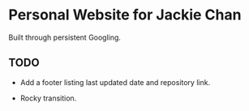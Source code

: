 # Personal Website for Jackie Chan

Built through persistent Googling.

## TODO

- Add a footer listing last updated date and repository link.

- Rocky transition.